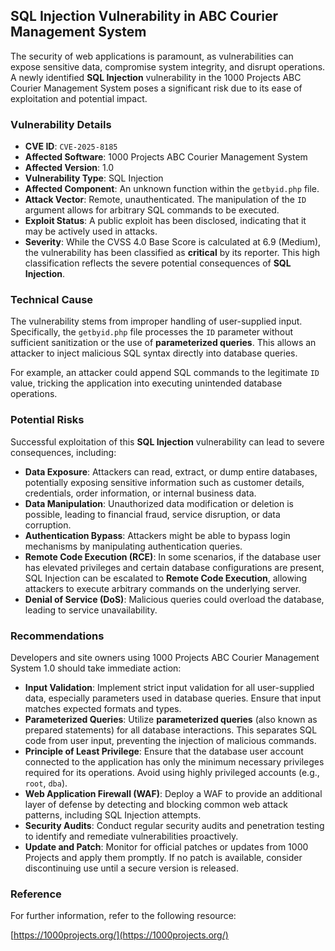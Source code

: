 ## SQL Injection Vulnerability in ABC Courier Management System

The security of web applications is paramount, as vulnerabilities can expose sensitive data, compromise system integrity, and disrupt operations. A newly identified **SQL Injection** vulnerability in the 1000 Projects ABC Courier Management System poses a significant risk due to its ease of exploitation and potential impact.

### Vulnerability Details

*   **CVE ID**: `CVE-2025-8185`
*   **Affected Software**: 1000 Projects ABC Courier Management System
*   **Affected Version**: 1.0
*   **Vulnerability Type**: SQL Injection
*   **Affected Component**: An unknown function within the `getbyid.php` file.
*   **Attack Vector**: Remote, unauthenticated. The manipulation of the `ID` argument allows for arbitrary SQL commands to be executed.
*   **Exploit Status**: A public exploit has been disclosed, indicating that it may be actively used in attacks.
*   **Severity**: While the CVSS 4.0 Base Score is calculated at 6.9 (Medium), the vulnerability has been classified as **critical** by its reporter. This high classification reflects the severe potential consequences of **SQL Injection**.

### Technical Cause

The vulnerability stems from improper handling of user-supplied input. Specifically, the `getbyid.php` file processes the `ID` parameter without sufficient sanitization or the use of **parameterized queries**. This allows an attacker to inject malicious SQL syntax directly into database queries.

For example, an attacker could append SQL commands to the legitimate `ID` value, tricking the application into executing unintended database operations.

### Potential Risks

Successful exploitation of this **SQL Injection** vulnerability can lead to severe consequences, including:

*   **Data Exposure**: Attackers can read, extract, or dump entire databases, potentially exposing sensitive information such as customer details, credentials, order information, or internal business data.
*   **Data Manipulation**: Unauthorized data modification or deletion is possible, leading to financial fraud, service disruption, or data corruption.
*   **Authentication Bypass**: Attackers might be able to bypass login mechanisms by manipulating authentication queries.
*   **Remote Code Execution (RCE)**: In some scenarios, if the database user has elevated privileges and certain database configurations are present, SQL Injection can be escalated to **Remote Code Execution**, allowing attackers to execute arbitrary commands on the underlying server.
*   **Denial of Service (DoS)**: Malicious queries could overload the database, leading to service unavailability.

### Recommendations

Developers and site owners using 1000 Projects ABC Courier Management System 1.0 should take immediate action:

*   **Input Validation**: Implement strict input validation for all user-supplied data, especially parameters used in database queries. Ensure that input matches expected formats and types.
*   **Parameterized Queries**: Utilize **parameterized queries** (also known as prepared statements) for all database interactions. This separates SQL code from user input, preventing the injection of malicious commands.
*   **Principle of Least Privilege**: Ensure that the database user account connected to the application has only the minimum necessary privileges required for its operations. Avoid using highly privileged accounts (e.g., `root`, `dba`).
*   **Web Application Firewall (WAF)**: Deploy a WAF to provide an additional layer of defense by detecting and blocking common web attack patterns, including SQL Injection attempts.
*   **Security Audits**: Conduct regular security audits and penetration testing to identify and remediate vulnerabilities proactively.
*   **Update and Patch**: Monitor for official patches or updates from 1000 Projects and apply them promptly. If no patch is available, consider discontinuing use until a secure version is released.

### Reference

For further information, refer to the following resource:

[https://1000projects.org/](https://1000projects.org/)